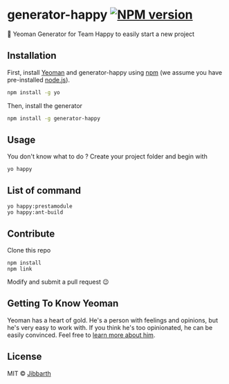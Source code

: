# generator-happy [![NPM version][npm-image]][npm-url] 

:metal: Yeoman Generator for Team Happy to easily start a new project

## Installation

First, install [Yeoman](http://yeoman.io) and generator-happy using [npm](https://www.npmjs.com/) (we assume you have pre-installed [node.js](https://nodejs.org/)).

```bash
npm install -g yo
```

Then, install the generator 
```bash
npm install -g generator-happy
```


## Usage

You don't know what to do ? Create your project folder and begin with
```
yo happy
```

## List of command

```
yo happy:prestamodule
yo happy:ant-build
```

## Contribute

Clone this repo
```
npm install
npm link
```

Modify and submit a pull request :wink:

## Getting To Know Yeoman

Yeoman has a heart of gold. He&#39;s a person with feelings and opinions, but he&#39;s very easy to work with. If you think he&#39;s too opinionated, he can be easily convinced. Feel free to [learn more about him](http://yeoman.io/).

## License

MIT © [Jibbarth]()

[npm-image]: https://badge.fury.io/js/generator-happy.svg
[npm-url]: https://npmjs.org/package/generator-happy
[travis-image]: https://travis-ci.org/Microclimat/generator-happy.svg?branch=master
[travis-url]: https://travis-ci.org/Microclimat/generator-happy
[daviddm-image]: https://david-dm.org/Microclimat/generator-happy.svg?theme=shields.io
[daviddm-url]: https://david-dm.org/Microclimat/generator-happy
